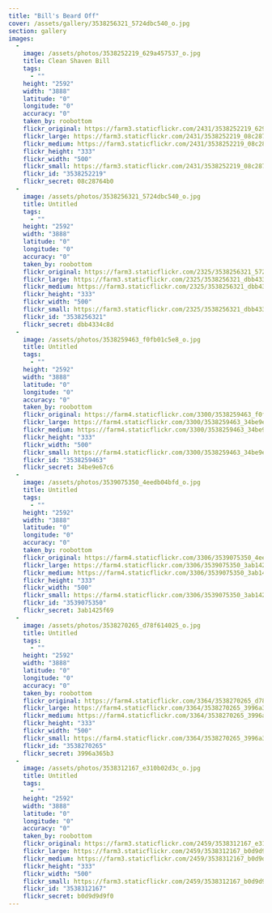 ```yaml
---
title: "Bill's Beard Off"
cover: /assets/gallery/3538256321_5724dbc540_o.jpg
section: gallery
images:
  - 
    image: /assets/photos/3538252219_629a457537_o.jpg
    title: Clean Shaven Bill
    tags:
      - ""
    height: "2592"
    width: "3888"
    latitude: "0"
    longitude: "0"
    accuracy: "0"
    taken_by: roobottom
    flickr_original: https://farm3.staticflickr.com/2431/3538252219_629a457537_o.jpg
    flickr_large: https://farm3.staticflickr.com/2431/3538252219_08c28764b0_b.jpg
    flickr_medium: https://farm3.staticflickr.com/2431/3538252219_08c28764b0.jpg
    flickr_height: "333"
    flickr_width: "500"
    flickr_small: https://farm3.staticflickr.com/2431/3538252219_08c28764b0_m.jpg
    flickr_id: "3538252219"
    flickr_secret: 08c28764b0
  - 
    image: /assets/photos/3538256321_5724dbc540_o.jpg
    title: Untitled
    tags:
      - ""
    height: "2592"
    width: "3888"
    latitude: "0"
    longitude: "0"
    accuracy: "0"
    taken_by: roobottom
    flickr_original: https://farm3.staticflickr.com/2325/3538256321_5724dbc540_o.jpg
    flickr_large: https://farm3.staticflickr.com/2325/3538256321_dbb4334c8d_b.jpg
    flickr_medium: https://farm3.staticflickr.com/2325/3538256321_dbb4334c8d.jpg
    flickr_height: "333"
    flickr_width: "500"
    flickr_small: https://farm3.staticflickr.com/2325/3538256321_dbb4334c8d_m.jpg
    flickr_id: "3538256321"
    flickr_secret: dbb4334c8d
  - 
    image: /assets/photos/3538259463_f0fb01c5e8_o.jpg
    title: Untitled
    tags:
      - ""
    height: "2592"
    width: "3888"
    latitude: "0"
    longitude: "0"
    accuracy: "0"
    taken_by: roobottom
    flickr_original: https://farm4.staticflickr.com/3300/3538259463_f0fb01c5e8_o.jpg
    flickr_large: https://farm4.staticflickr.com/3300/3538259463_34be9e67c6_b.jpg
    flickr_medium: https://farm4.staticflickr.com/3300/3538259463_34be9e67c6.jpg
    flickr_height: "333"
    flickr_width: "500"
    flickr_small: https://farm4.staticflickr.com/3300/3538259463_34be9e67c6_m.jpg
    flickr_id: "3538259463"
    flickr_secret: 34be9e67c6
  - 
    image: /assets/photos/3539075350_4eedb04bfd_o.jpg
    title: Untitled
    tags:
      - ""
    height: "2592"
    width: "3888"
    latitude: "0"
    longitude: "0"
    accuracy: "0"
    taken_by: roobottom
    flickr_original: https://farm4.staticflickr.com/3306/3539075350_4eedb04bfd_o.jpg
    flickr_large: https://farm4.staticflickr.com/3306/3539075350_3ab1425f69_b.jpg
    flickr_medium: https://farm4.staticflickr.com/3306/3539075350_3ab1425f69.jpg
    flickr_height: "333"
    flickr_width: "500"
    flickr_small: https://farm4.staticflickr.com/3306/3539075350_3ab1425f69_m.jpg
    flickr_id: "3539075350"
    flickr_secret: 3ab1425f69
  - 
    image: /assets/photos/3538270265_d78f614025_o.jpg
    title: Untitled
    tags:
      - ""
    height: "2592"
    width: "3888"
    latitude: "0"
    longitude: "0"
    accuracy: "0"
    taken_by: roobottom
    flickr_original: https://farm4.staticflickr.com/3364/3538270265_d78f614025_o.jpg
    flickr_large: https://farm4.staticflickr.com/3364/3538270265_3996a365b3_b.jpg
    flickr_medium: https://farm4.staticflickr.com/3364/3538270265_3996a365b3.jpg
    flickr_height: "333"
    flickr_width: "500"
    flickr_small: https://farm4.staticflickr.com/3364/3538270265_3996a365b3_m.jpg
    flickr_id: "3538270265"
    flickr_secret: 3996a365b3
  - 
    image: /assets/photos/3538312167_e310b02d3c_o.jpg
    title: Untitled
    tags:
      - ""
    height: "2592"
    width: "3888"
    latitude: "0"
    longitude: "0"
    accuracy: "0"
    taken_by: roobottom
    flickr_original: https://farm3.staticflickr.com/2459/3538312167_e310b02d3c_o.jpg
    flickr_large: https://farm3.staticflickr.com/2459/3538312167_b0d9d9d9f0_b.jpg
    flickr_medium: https://farm3.staticflickr.com/2459/3538312167_b0d9d9d9f0.jpg
    flickr_height: "333"
    flickr_width: "500"
    flickr_small: https://farm3.staticflickr.com/2459/3538312167_b0d9d9d9f0_m.jpg
    flickr_id: "3538312167"
    flickr_secret: b0d9d9d9f0
---
```

